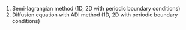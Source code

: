 1. Semi-lagrangian method (1D, 2D with periodic boundary conditions)
2. Diffusion equation with ADI method (1D, 2D with periodic boundary conditions)
